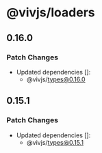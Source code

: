 # @vivjs/loaders

## 0.16.0

### Patch Changes

- Updated dependencies []:
  - @vivjs/types@0.16.0

## 0.15.1

### Patch Changes

- Updated dependencies []:
  - @vivjs/types@0.15.1
